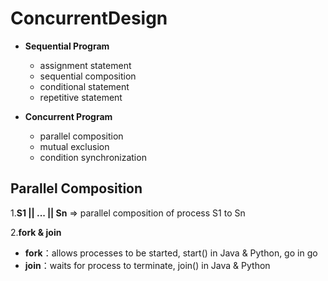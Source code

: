 # ConcurrentDesign
- **Sequential Program**
  - assignment statement
  - sequential composition
  - conditional statement
  - repetitive statement
  
- **Concurrent Program**
  - parallel composition
  - mutual exclusion
  - condition synchronization

## Parallel Composition

1.**S1 || ... || Sn** => parallel composition of process S1 to Sn

2.**fork & join**
  - **fork**：allows processes to be started, start() in Java & Python, go in go
  - **join**：waits for process to terminate, join() in Java & Python
